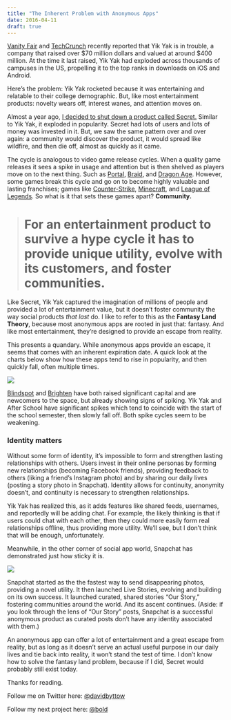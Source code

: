 ```yaml
---
title: "The Inherent Problem with Anonymous Apps"
date: 2016-04-11
draft: true
---
```


[Vanity Fair](http://www.vanityfair.com/news/2016/04/anonymous-gossip-app-yik-yak-is-in-trouble) and [TechCrunch](http://techcrunch.com/2016/04/06/yik-yuck/) recently reported that Yik Yak is in trouble, a company that raised over $70 million dollars and valued at around $400 million. At the time it last raised, Yik Yak had exploded across thousands of campuses in the US, propelling it to the top ranks in downloads on iOS and Android.

Here’s the problem: Yik Yak rocketed because it was entertaining and relatable to their college demographic. But, like most entertainment products: novelty wears off, interest wanes, and attention moves on.

Almost a year ago, [I decided to shut down a product called Secret.](https://medium.com/secret-den/sunset-bc18450478d5) Similar to Yik Yak, it exploded in popularity. Secret had lots of users and lots of money was invested in it. But, we saw the same pattern over and over again: a community would discover the product, it would spread like wildfire, and then die off, almost as quickly as it came.

The cycle is analogous to video game release cycles. When a quality game releases it sees a spike in usage and attention but is then shelved as players move on to the next thing. Such as [Portal](https://en.wikipedia.org/wiki/Portal_(video_game)), [Braid](https://en.wikipedia.org/wiki/Braid_(video_game)), and [Dragon Age](https://en.wikipedia.org/wiki/Dragon_Age). However, some games break this cycle and go on to become highly valuable and lasting franchises; games like [Counter-Strike](https://en.wikipedia.org/wiki/Counter-Strike), [Minecraft](https://en.wikipedia.org/wiki/Minecraft), and [League of Legends](https://en.wikipedia.org/wiki/League_of_Legends). So what is it that sets these games apart? **Community.**
> # For an entertainment product to survive a hype cycle it has to provide unique utility, evolve with its customers, and foster communities.

Like Secret, Yik Yak captured the imagination of millions of people and provided a lot of entertainment value, but it doesn’t foster community the way social products *that* *last* do. I like to refer to this as the **Fantasy Land Theory**, because most anonymous apps are rooted in just that: fantasy. And like most entertainment, they’re designed to provide an escape from reality.

This presents a quandary. While anonymous apps provide an escape, it seems that comes with an inherent expiration date. A quick look at the charts below show how these apps tend to rise in popularity, and then quickly fall, often multiple times.

![](https://cdn-images-1.medium.com/max/8596/1*lpv-51aAWSBv32MZMh9eWA.png)

[Blindspot](https://itunes.apple.com/us/app/blindspot-chat-anonymously/id1063041569?mt=8) and [Brighten](https://itunes.apple.com/us/app/brighten/id1033036318?mt=8) have both raised significant capital and are newcomers to the space, but already showing signs of spiking. Yik Yak and After School have significant spikes which tend to coincide with the start of the school semester, then slowly fall off. Both spike cycles seem to be weakening.

### Identity matters

Without some form of identity, it’s impossible to form and strengthen lasting relationships with others. Users invest in their online personas by forming new relationships (becoming Facebook friends), providing feedback to others (liking a friend’s Instagram photo) and by sharing our daily lives (posting a story photo in Snapchat). Identity allows for continuity, anonymity doesn’t, and continuity is necessary to strengthen relationships.

Yik Yak has realized this, as it adds features like shared feeds, usernames, and reportedly will be adding chat. For example, the likely thinking is that if users could chat with each other, then they could more easily form real relationships offline, thus providing more utility. We’ll see, but I don’t think that will be enough, unfortunately.

Meanwhile, in the other corner of social app world, Snapchat has demonstrated just how sticky it is.

![](https://cdn-images-1.medium.com/max/4184/1*vIXV_USOoR-ACDppVPz9JQ.png)

Snapchat started as the the fastest way to send disappearing photos, providing a novel utility. It then launched Live Stories, evolving and building on its own success. It launched curated, shared stories “Our Story,” fostering communities around the world. And its ascent continues. (Aside: if you look through the lens of “Our Story” posts, Snapchat is a successful anonymous product as curated posts don’t have any identity associated with them.)

An anonymous app can offer a lot of entertainment and a great escape from reality, but as long as it doesn’t serve an actual useful purpose in our daily lives and tie back into reality, it won’t stand the test of time. I don’t know how to solve the fantasy land problem, because if I did, Secret would probably still exist today.

Thanks for reading.

Follow me on Twitter here: [@davidbyttow](http://twitter.com/davidbyttow)

Follow my next project here: [@bold](http://twitter.com/bold)
